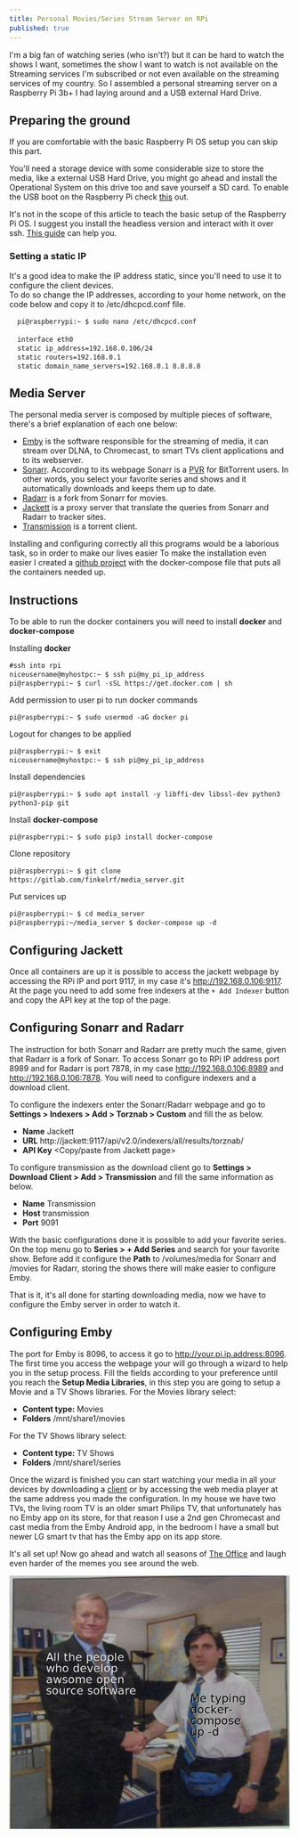 ```yaml
---
title: Personal Movies/Series Stream Server on RPi
published: true
---
```


I'm a big fan of watching series (who isn't?) but it can be hard to watch the shows I want, sometimes the show I want to watch is not available on the Streaming services I'm subscribed or not even available on the streaming services of my country. So I assembled a personal streaming server on a Raspberry Pi 3b+ I had laying around and a USB external Hard Drive.

## Preparing the ground

If you are comfortable with the basic Raspberry Pi OS setup you can skip this part.

You'll need a storage device with some considerable size to store the media, like a external USB Hard Drive, you might go ahead and install the Operational System on this drive too and save yourself a SD card.
To enable the USB boot on the Raspberry Pi check [this](https://www.raspberrypi.org/documentation/hardware/raspberrypi/bootmodes/msd.md) out.

It's not in the scope of this article to teach the basic setup of the Raspberry Pi OS. I suggest you install the headless version and interact with it over ssh. [This guide](https://www.tomshardware.com/reviews/raspberry-pi-headless-setup-how-to,6028.html) can help you.

### Setting a static IP

It's a good idea to make the IP address static, since you'll need to use it to configure the client devices.  
To do so change the IP addresses, according to your home network, on the code below and copy it to /etc/dhcpcd.conf file.

```shell
  pi@raspberrypi:~ $ sudo nano /etc/dhcpcd.conf

  interface eth0
  static ip_address=192.168.0.106/24
  static routers=192.168.0.1
  static domain_name_servers=192.168.0.1 8.8.8.8
```

## Media Server

The personal media server is composed by multiple pieces of software, there's a brief explanation of each one below:

- [Emby](https://emby.media/) is the software responsible for the streaming of media, it can stream over DLNA, to Chromecast, to smart TVs client applications and to its webserver. 
- [Sonarr](https://sonarr.tv/). According to its webpage Sonarr is a [PVR](https://www.webopedia.com/TERM/P/PVR.html) for BitTorrent users. In other words, you select your favorite series and shows and it automatically downloads and keeps them up to date.
- [Radarr](https://radarr.video/) is a fork from Sonarr for movies.
- [Jackett](https://github.com/Jackett/Jackett) is a proxy server that translate the queries from Sonarr and Radarr to tracker sites.
- [Transmission](https://transmissionbt.com/) is a torrent client.


Installing and configuring correctly all this programs would be a laborious task, so in order to make our lives easier 
To make the installation even easier I created a [github project](https://gitlab.com/finkelrf/media_server) with the docker-compose file that puts all the containers needed up.

## Instructions

To be able to run the docker containers you will need to install **docker** and **docker-compose**

Installing **docker**

``` shell
#ssh into rpi
niceusername@myhostpc:~ $ ssh pi@my_pi_ip_address
pi@raspberrypi:~ $ curl -sSL https://get.docker.com | sh
```

Add permission to user pi to run docker commands

``` shell
pi@raspberrypi:~ $ sudo usermod -aG docker pi
```

Logout for changes to be applied

``` shell
pi@raspberrypi:~ $ exit
niceusername@myhostpc:~ $ ssh pi@my_pi_ip_address
```

Install dependencies

``` shell
pi@raspberrypi:~ $ sudo apt install -y libffi-dev libssl-dev python3 python3-pip git
```

Install **docker-compose**

``` shell
pi@raspberrypi:~ $ sudo pip3 install docker-compose
```

Clone repository

``` shell
pi@raspberrypi:~ $ git clone https://gitlab.com/finkelrf/media_server.git
```

Put services up

``` shell
pi@raspberrypi:~ $ cd media_server
pi@raspberrypi:~/media_server $ docker-compose up -d
```

## Configuring Jackett

Once all containers are up it is possible to access the jackett webpage by accessing the RPi IP and port 9117, in my case it's http://192.168.0.106:9117.
At the page you need to add some free indexers at the `+ Add Indexer` button and copy the API key at the top of the page.

## Configuring Sonarr and Radarr

The instruction for both Sonarr and Radarr are pretty much the same, given that Radarr is a fork of Sonarr. To access Sonarr go to RPi IP address port 8989 and for Radarr is port 7878, in my case http://192.168.0.106:8989 and http://192.168.0.106:7878.
You will need to configure indexers and a download client.

To configure the indexers enter the Sonarr/Radarr webpage and go to **Settings > Indexers > Add > Torznab > Custom** and fill the as below.

- **Name** Jackett
- **URL**  http://jackett:9117/api/v2.0/indexers/all/results/torznab/
- **API Key** <Copy/paste from Jackett page>

To configure transmission as the download client go to **Settings > Download Client > Add > Transmission** and fill the same information as below.

- **Name** Transmission
- **Host** transmission
- **Port** 9091

With the basic configurations done it is possible to add your favorite series.
On the top menu go to **Series > + Add Series** and search for your favorite show. Before add it configure the **Path** to /volumes/media for Sonarr and /movies for Radarr, storing the shows there will make easier to configure Emby.

That is it, it's all done for starting downloading media, now we have to configure the Emby server in order to watch it.

## Configuring Emby

The port for Emby is 8096, to access it go to http://your.pi.ip.address:8096.
The first time you access the webpage your will go through a wizard to help you in the setup process.
Fill the fields according to your preference until you reach the **Setup Media Libraries**, in this step you are going to setup a Movie and a TV Shows libraries.
For the Movies library select:

- **Content type:** Movies
- **Folders** /mnt/share1/movies

For the TV Shows library select:

- **Content type:** TV Shows
- **Folders** /mnt/share1/series

Once the wizard is finished you can start watching your media in all your devices by downloading a [client](https://emby.media/download.html) or by accessing the web media player at the same address you made the configuration. In my house we have two TVs, the living room TV is an older smart Philips TV, that unfortunately has no Emby app on its store, for that reason I use a 2nd gen Chromecast and cast media from the Emby Android app, in the bedroom I have a small but newer LG smart tv that has the Emby app on its app store.

It's all set up! Now go ahead and watch all seasons of [The Office](https://www.imdb.com/title/tt0386676/) and laugh even harder of the memes you see around the web.

<div style="text-align:center"><img src="https://raw.githubusercontent.com/Finkelrf/finkelrf.github.io/gh-pages/_images/young_michael_blog_meme.png" /></div>
